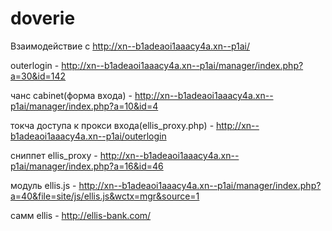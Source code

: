 doverie
=======

Взаимодействие с http://xn--b1adeaoi1aaacy4a.xn--p1ai/

outerlogin - http://xn--b1adeaoi1aaacy4a.xn--p1ai/manager/index.php?a=30&id=142

чанс cabinet(форма входа) - http://xn--b1adeaoi1aaacy4a.xn--p1ai/manager/index.php?a=10&id=4

токча доступа к прокси входа(ellis_proxy.php) - http://xn--b1adeaoi1aaacy4a.xn--p1ai/outerlogin

сниппет ellis_proxy - http://xn--b1adeaoi1aaacy4a.xn--p1ai/manager/index.php?a=16&id=46

модуль ellis.js - http://xn--b1adeaoi1aaacy4a.xn--p1ai/manager/index.php?a=40&file=site/js/ellis.js&wctx=mgr&source=1

самм ellis - http://ellis-bank.com/
